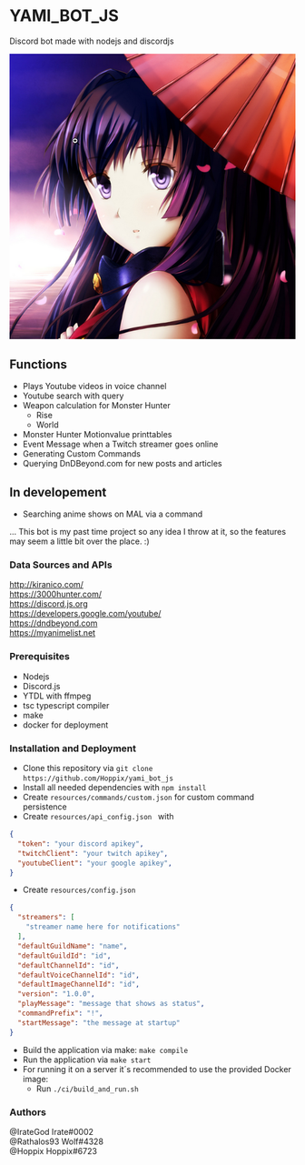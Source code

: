 # YAMI_BOT_JS
Discord bot made with nodejs and discordjs

![](yami_image.png)

## Functions
- Plays Youtube videos in voice channel
- Youtube search with query
- Weapon calculation for Monster Hunter
  * Rise
  * World
- Monster Hunter Motionvalue printtables
- Event Message when a Twitch streamer goes online
- Generating Custom Commands
- Querying DnDBeyond.com for new posts and articles

## In developement
- Searching anime shows on MAL via a command


... This bot is my past time project so any idea I throw at it, so the features may seem a little bit over the place. :)

### Data Sources and APIs
http://kiranico.com/ <br/>
https://3000hunter.com/ <br/>
https://discord.js.org <br/>
https://developers.google.com/youtube/  
https://dndbeyond.com  
https://myanimelist.net

### Prerequisites
- Nodejs
- Discord.js
- YTDL with ffmpeg
- tsc typescript compiler
- make
- docker for deployment

### Installation and Deployment
- Clone this repository via ```git clone https://github.com/Hoppix/yami_bot_js ```
- Install all needed dependencies with ````npm install ````
- Create ``resources/commands/custom.json`` for custom command persistence
- Create ``resources/api_config.json `` with
```json
{
  "token": "your discord apikey",
  "twitchClient": "your twitch apikey",
  "youtubeClient": "your google apikey",
} 
```
- Create ``resources/config.json``
```json
{
  "streamers": [
    "streamer name here for notifications"
  ],
  "defaultGuildName": "name",
  "defaultGuildId": "id",
  "defaultChannelId": "id",
  "defaultVoiceChannelId": "id",
  "defaultImageChannelId": "id",
  "version": "1.0.0",
  "playMessage": "message that shows as status",
  "commandPrefix": "!",
  "startMessage": "the message at startup"
}
```
- Build the application via make: ```make compile```
- Run the application via ```make start```
- For running it on a server it´s recommended to use the provided Docker image:
  - Run ``./ci/build_and_run.sh``

### Authors
@IrateGod Irate#0002 <br />
@Rathalos93 Wolf#4328 <br />
@Hoppix Hoppix#6723
